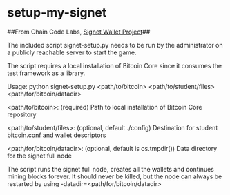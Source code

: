 # setup-my-signet

##From Chain Code Labs, [Signet Wallet Project](https://github.com/chaincodelabs/signet-wallet-project)##

The included script signet-setup.py needs to be run by the administrator on a publicly reachable server to start the game.

The script requires a local installation of Bitcoin Core since it consumes the test framework as a library.

Usage: python signet-setup.py <path/to/bitcoin> <path/to/student/files> <path/for/bitcoin/datadir>

<path/to/bitcoin>: (required) Path to local installation of Bitcoin Core repository

<path/to/student/files>: (optional, default ./config) Destination for student bitcoin.conf and wallet descriptors

<path/for/bitcoin/datadir>: (optional, default is os.tmpdir()) Data directory for the signet full node

The script runs the signet full node, creates all the wallets and continues mining blocks forever. It should never be killed, but the node can always be restarted by using -datadir=<path/for/bitcoin/datadir>
